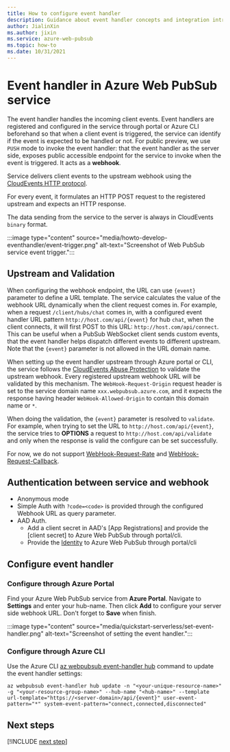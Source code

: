```yaml
---
title: How to configure event handler
description: Guidance about event handler concepts and integration introduction when develop with Azure Web PubSub service.
author: JialinXin
ms.author: jixin
ms.service: azure-web-pubsub
ms.topic: how-to 
ms.date: 10/31/2021
---
```


# Event handler in Azure Web PubSub service

The event handler handles the incoming client events. Event handlers are registered and configured in the service through portal or Azure CLI beforehand so that when a client event is triggered, the service can identify if the event is expected to be handled or not. For public preview, we use `PUSH` mode to invoke the event handler: that the event handler as the server side, exposes public accessible endpoint for the service to invoke when the event is triggered. It acts as a **webhook**. 

Service delivers client events to the upstream webhook using the [CloudEvents HTTP protocol](https://github.com/cloudevents/spec/blob/v1.0.1/http-protocol-binding.md).

For every event, it formulates an HTTP POST request to the registered upstream and expects an HTTP response. 

The data sending from the service to the server is always in CloudEvents `binary` format.

:::image type="content" source="media/howto-develop-eventhandler/event-trigger.png" alt-text="Screenshot of Web PubSub service event trigger.":::

## Upstream and Validation

When configuring the webhook endpoint, the URL can use `{event}` parameter to define a URL template. The service calculates the value of the webhook URL dynamically when the client request comes in. For example, when a request `/client/hubs/chat` comes in, with a configured event handler URL pattern `http://host.com/api/{event}` for hub `chat`, when the client connects, it will first POST to this URL: `http://host.com/api/connect`. This can be useful when a PubSub WebSocket client sends custom events, that the event handler helps dispatch different events to different upstream. Note that the `{event}` parameter is not allowed in the URL domain name.

When setting up the event handler upstream through Azure portal or CLI, the service follows the [CloudEvents Abuse Protection](https://github.com/cloudevents/spec/blob/v1.0/http-webhook.md#4-abuse-protection) to validate the upstream webhook. Every registered upstream webhook URL will be validated by this mechanism. The `WebHook-Request-Origin` request header is set to the service domain name `xxx.webpubsub.azure.com`, and it expects the response having header `WebHook-Allowed-Origin` to contain this domain name or `*`.

When doing the validation, the `{event}` parameter is resolved to `validate`. For example, when trying to set the URL to `http://host.com/api/{event}`, the service tries to **OPTIONS** a request to `http://host.com/api/validate` and only when the response is valid the configure can be set successfully.

For now, we do not support [WebHook-Request-Rate](https://github.com/cloudevents/spec/blob/v1.0/http-webhook.md#414-webhook-request-rate) and [WebHook-Request-Callback](https://github.com/cloudevents/spec/blob/v1.0/http-webhook.md#413-webhook-request-callback).

## Authentication between service and webhook

- Anonymous mode
- Simple Auth with `?code=<code>` is provided through the configured Webhook URL as query parameter.
- AAD Auth. 
   - Add a client secret in AAD's [App Registrations] and provide the [client secret] to Azure Web PubSub through portal/cli.
   - Provide the [Identity](../app-service/overview-managed-identity.md?tabs=dotnet) to Azure Web PubSub through portal/cli

## Configure event handler

### Configure through Azure Portal

Find your Azure Web PubSub service from **Azure Portal**. Navigate to **Settings** and enter your hub-name. Then click **Add** to configure your server side webhook URL. Don't forget to **Save** when finish.

:::image type="content" source="media/quickstart-serverless/set-event-handler.png" alt-text="Screenshot of setting the event handler.":::

### Configure through Azure CLI

Use the Azure CLI [az webpubsub event-handler hub](/cli/azure/webpubsub/event-handler/hub) command to update the event handler settings:

```azurecli-interactive
az webpubsub event-handler hub update -n "<your-unique-resource-name>" -g "<your-resource-group-name>" --hub-name "<hub-name>" --template url-template="https://<server-domain>/api/{event}" user-event-pattern="*" system-event-pattern="connect,connected,disconnected"
```

## Next steps

[!INCLUDE [next step](includes/include-next-step.md)]